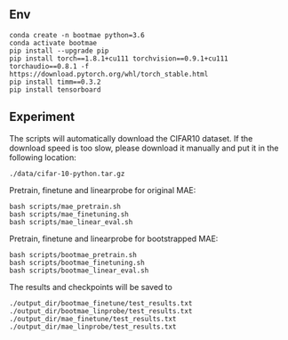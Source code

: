 ## Env 

```
conda create -n bootmae python=3.6
conda activate bootmae
pip install --upgrade pip
pip install torch==1.8.1+cu111 torchvision==0.9.1+cu111 torchaudio==0.8.1 -f https://download.pytorch.org/whl/torch_stable.html
pip install timm==0.3.2
pip install tensorboard
```

## Experiment

The scripts will automatically download the CIFAR10 dataset. If the download speed is too slow, please download it manually and put it in the following location:
```
./data/cifar-10-python.tar.gz
```

Pretrain, finetune and linearprobe for original MAE:
```
bash scripts/mae_pretrain.sh
bash scripts/mae_finetuning.sh
bash scripts/mae_linear_eval.sh
```

Pretrain, finetune and linearprobe for bootstrapped MAE:
```
bash scripts/bootmae_pretrain.sh
bash scripts/bootmae_finetuning.sh
bash scripts/bootmae_linear_eval.sh
```

The results and checkpoints will be saved to

```
./output_dir/bootmae_finetune/test_results.txt
./output_dir/bootmae_linprobe/test_results.txt
./output_dir/mae_finetune/test_results.txt
./output_dir/mae_linprobe/test_results.txt
```